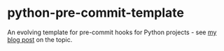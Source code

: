 # python-pre-commit-template
An evolving template for pre-commit hooks for Python projects - see [my blog post](https://scrambldchannel.github.io/adventures-with-pre-commit.html#adventures-with-pre-commit) on the topic.
